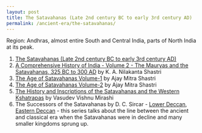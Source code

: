 ```yaml
---
layout: post
title: The Satavahanas (Late 2nd century BC to early 3rd century AD)
permalink: /ancient-era/the-satavahanas/
---
```


Region: Andhras, almost entire South and Central India, parts of North India at its peak.

1. [The Satavahanas (Late 2nd century BC to early 3rd century AD)](/ancient-era/the-satavahanas/)
1. [A Comprehensive History of India - Volume 2 - The Mauryas and the Satavahanas, 325 BC to 300 AD](https://archive.org/details/in.ernet.dli.2015.460175) by K. A. Nilakanta Shastri
2. [The Age of Satavahanas Volume-1](https://archive.org/details/ageofsatavahanas0001unse/) by Ajay Mitra Shastri
3. [The Age of Satavahanas Volume-2](https://archive.org/details/ageofsatavahanas0002unse) by Ajay Mitra Shastri
4. [The History and Inscriptions of the Satavahanas and the Western Kshatrapas](https://archive.org/details/the-history-and-inscriptions-of-the-satavahanas-and-the-western-kshatrapas) by Vasudev Vishnu Mirashi
5. The Successors of the Satavahanas by D. C. Sircar - [Lower Deccan](https://archive.org/details/in.ernet.dli.2015.76698/), [Eastern Deccan](https://archive.org/details/in.ernet.dli.2015.63341/) - this series talks about the line between the ancient and classical era when the Satavahanas were in decline and many smaller kingdoms sprung up.
